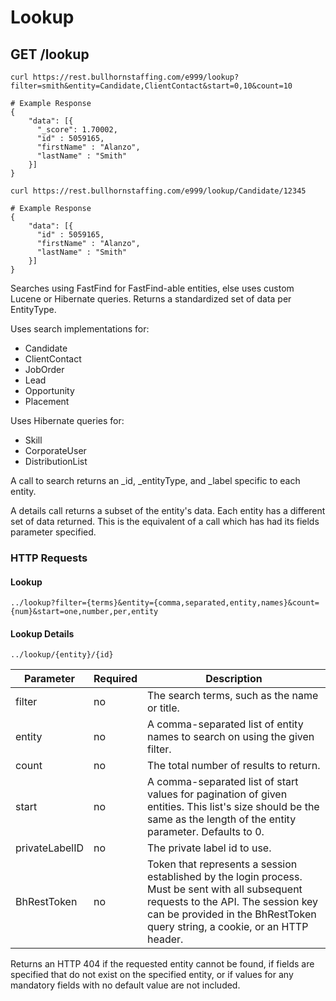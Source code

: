 # Lookup

## <span class="tag">GET</span> /lookup

``` shell
curl https://rest.bullhornstaffing.com/e999/lookup?filter=smith&entity=Candidate,ClientContact&start=0,10&count=10

# Example Response
{
    "data": [{
      "_score": 1.70002,
      "id" : 5059165,
      "firstName" : "Alanzo",
      "lastName" : "Smith"
    }]
}

curl https://rest.bullhornstaffing.com/e999/lookup/Candidate/12345

# Example Response
{
    "data": [{
      "id" : 5059165,
      "firstName" : "Alanzo",
      "lastName" : "Smith"
    }]
}
```

Searches using FastFind for FastFind-able entities, else uses custom Lucene or Hibernate queries. Returns a standardized set of data per EntityType.

Uses search implementations for:

*   Candidate
*   ClientContact
*   JobOrder
*   Lead
*   Opportunity
*   Placement

Uses Hibernate queries for:

*   Skill
*   CorporateUser
*   DistributionList

A call to search returns an _id, _entityType, and _label specific to each entity.

A details call returns a subset of the entity's data. Each entity has a different set of data returned. This is the equivalent of a call which has had its fields parameter specified.

### HTTP Requests

#### Lookup

`../lookup?filter={terms}&entity={comma,separated,entity,names}&count={num}&start=one,number,per,entity`

#### Lookup Details

`../lookup/{entity}/{id}`

Parameter | Required | Description
------ | -------- | -----
filter | no | The search terms, such as the name or title.
entity | no | A comma-separated list of entity names to search on using the given filter.
count | no | The total number of results to return.
start | no | A comma-separated list of start values for pagination of given entities. This list's size should be the same as the length of the entity parameter. Defaults to 0.
privateLabelID | no | The private label id to use.
BhRestToken | no | Token that represents a session established by the login process. Must be sent with all subsequent requests to the API. The session key can be provided in the BhRestToken query string, a cookie, or an HTTP header.

<aside class="warning">Returns an HTTP 404 if the requested entity cannot be found, if fields are specified that do not exist on the specified entity, or if values for any mandatory fields with no default value are not included.</aside>
